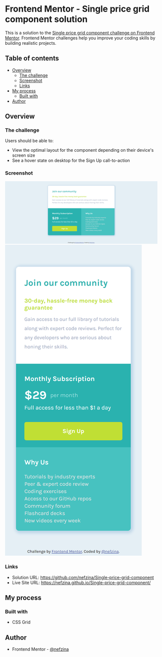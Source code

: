 # Frontend Mentor - Single price grid component solution

This is a solution to the [Single price grid component challenge on Frontend Mentor](https://www.frontendmentor.io/challenges/single-price-grid-component-5ce41129d0ff452fec5abbbc). Frontend Mentor challenges help you improve your coding skills by building realistic projects. 

## Table of contents

- [Overview](#overview)
  - [The challenge](#the-challenge)
  - [Screenshot](#screenshot)
  - [Links](#links)
- [My process](#my-process)
  - [Built with](#built-with)
- [Author](#author)

## Overview

### The challenge

Users should be able to:

- View the optimal layout for the component depending on their device's screen size
- See a hover state on desktop for the Sign Up call-to-action

### Screenshot

![desktop-design](./screenshot-desktop-design.png)
![mobile-design](./screenshot-mobile-design.png)

### Links

- Solution URL: https://github.com/nefzina/Single-price-grid-component
- Live Site URL: https://nefzina.github.io/Single-price-grid-component/

## My process

### Built with
- CSS Grid

## Author
- Frontend Mentor - [@nefzina](https://github.com/nefzina)
